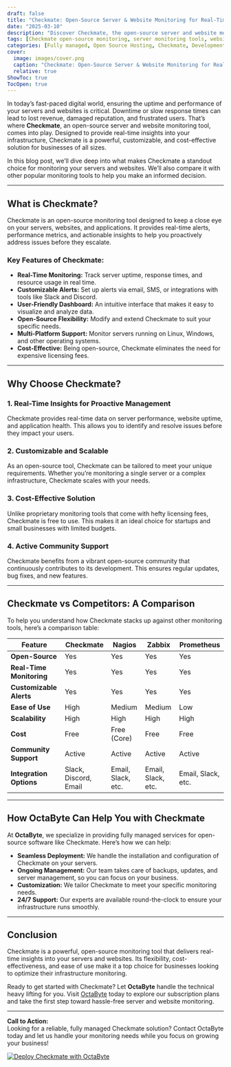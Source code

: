 ```yaml
---
draft: false
title: "Checkmate: Open-Source Server & Website Monitoring for Real-Time Insights"
date: "2025-03-10"
description: "Discover Checkmate, the open-source server and website monitoring tool that delivers real-time insights into your infrastructure. Learn how Checkmate stands out from the competition and why it’s the perfect choice for businesses seeking reliable, customizable, and cost-effective monitoring solutions."
tags: [Checkmate open-source monitoring, server monitoring tools, website monitoring software, real-time insights, open-source server management, Checkmate vs competitors, infrastructure monitoring, open-source monitoring solutions]
categories: [Fully managed, Open Source Hosting, Checkmate, Development, Others]
cover:
  image: images/cover.png
  caption: "Checkmate: Open-Source Server & Website Monitoring for Real-Time Insights"
  relative: true
ShowToc: true
TocOpen: true
---
```



In today’s fast-paced digital world, ensuring the uptime and performance of your servers and websites is critical. Downtime or slow response times can lead to lost revenue, damaged reputation, and frustrated users. That’s where **Checkmate**, an open-source server and website monitoring tool, comes into play. Designed to provide real-time insights into your infrastructure, Checkmate is a powerful, customizable, and cost-effective solution for businesses of all sizes.  

In this blog post, we’ll dive deep into what makes Checkmate a standout choice for monitoring your servers and websites. We’ll also compare it with other popular monitoring tools to help you make an informed decision.  

---

## What is Checkmate?  

Checkmate is an open-source monitoring tool designed to keep a close eye on your servers, websites, and applications. It provides real-time alerts, performance metrics, and actionable insights to help you proactively address issues before they escalate.  

### Key Features of Checkmate:  
- **Real-Time Monitoring:** Track server uptime, response times, and resource usage in real time.  
- **Customizable Alerts:** Set up alerts via email, SMS, or integrations with tools like Slack and Discord.  
- **User-Friendly Dashboard:** An intuitive interface that makes it easy to visualize and analyze data.  
- **Open-Source Flexibility:** Modify and extend Checkmate to suit your specific needs.  
- **Multi-Platform Support:** Monitor servers running on Linux, Windows, and other operating systems.  
- **Cost-Effective:** Being open-source, Checkmate eliminates the need for expensive licensing fees.  

---

## Why Choose Checkmate?  

### 1. **Real-Time Insights for Proactive Management**  
Checkmate provides real-time data on server performance, website uptime, and application health. This allows you to identify and resolve issues before they impact your users.  

### 2. **Customizable and Scalable**  
As an open-source tool, Checkmate can be tailored to meet your unique requirements. Whether you’re monitoring a single server or a complex infrastructure, Checkmate scales with your needs.  

### 3. **Cost-Effective Solution**  
Unlike proprietary monitoring tools that come with hefty licensing fees, Checkmate is free to use. This makes it an ideal choice for startups and small businesses with limited budgets.  

### 4. **Active Community Support**  
Checkmate benefits from a vibrant open-source community that continuously contributes to its development. This ensures regular updates, bug fixes, and new features.  

---

## Checkmate vs Competitors: A Comparison  

To help you understand how Checkmate stacks up against other monitoring tools, here’s a comparison table:  

| Feature                  | Checkmate               | Nagios                  | Zabbix                  | Prometheus              |
|--------------------------|-------------------------|-------------------------|-------------------------|-------------------------|
| **Open-Source**           | Yes                     | Yes                     | Yes                     | Yes                     |
| **Real-Time Monitoring**  | Yes                     | Yes                     | Yes                     | Yes                     |
| **Customizable Alerts**   | Yes                     | Yes                     | Yes                     | Yes                     |
| **Ease of Use**           | High                    | Medium                  | Medium                  | Low                     |
| **Scalability**           | High                    | High                    | High                    | High                    |
| **Cost**                  | Free                    | Free (Core)             | Free                    | Free                    |
| **Community Support**     | Active                  | Active                  | Active                  | Active                  |
| **Integration Options**   | Slack, Discord, Email   | Email, Slack, etc.      | Email, Slack, etc.      | Email, Slack, etc.      |

---

## How OctaByte Can Help You with Checkmate  

At **OctaByte**, we specialize in providing fully managed services for open-source software like Checkmate. Here’s how we can help:  
- **Seamless Deployment:** We handle the installation and configuration of Checkmate on your servers.  
- **Ongoing Management:** Our team takes care of backups, updates, and server management, so you can focus on your business.  
- **Customization:** We tailor Checkmate to meet your specific monitoring needs.  
- **24/7 Support:** Our experts are available round-the-clock to ensure your infrastructure runs smoothly.  

---

## Conclusion  

Checkmate is a powerful, open-source monitoring tool that delivers real-time insights into your servers and websites. Its flexibility, cost-effectiveness, and ease of use make it a top choice for businesses looking to optimize their infrastructure monitoring.  

Ready to get started with Checkmate? Let **OctaByte** handle the technical heavy lifting for you. Visit [OctaByte](https://octabyte.io) today to explore our subscription plans and take the first step toward hassle-free server and website monitoring.  

---

**Call to Action:**  
Looking for a reliable, fully managed Checkmate solution? Contact OctaByte today and let us handle your monitoring needs while you focus on growing your business!

[![Deploy Checkmate with OctaByte](/images/deploy-on-octabyte.png)](https://octabyte.io/fully-managed-open-source-services/development/others/checkmate)